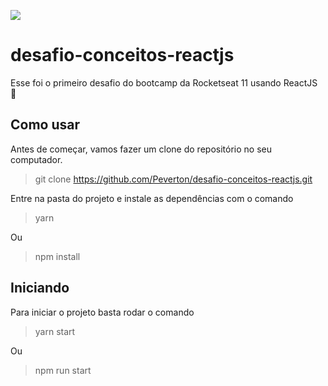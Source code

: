 ![](https://camo.githubusercontent.com/d25397e9df01fe7882dcc1cbc96bdf052ffd7d0c/68747470733a2f2f73746f726167652e676f6f676c65617069732e636f6d2f676f6c64656e2d77696e642f626f6f7463616d702d676f737461636b2f6865616465722d6465736166696f732e706e67)

# desafio-conceitos-reactjs

Esse foi o primeiro desafio do bootcamp da Rocketseat 11 usando ReactJS 💜

## Como usar

Antes de começar, vamos fazer um clone do repositório no seu computador.

> git clone https://github.com/Peverton/desafio-conceitos-reactjs.git

Entre na pasta do projeto e instale as dependências com o comando

> yarn

Ou

> npm install

## Iniciando

Para iniciar o projeto basta rodar o comando 

> yarn start

Ou

> npm run start
